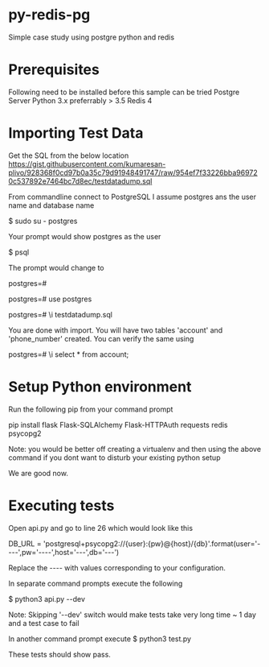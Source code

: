 # py-redis-pg
Simple case study using postgre python and redis

# Prerequisites
Following need to be installed before this sample can be tried
Postgre Server
Python 3.x preferrably > 3.5
Redis 4

# Importing Test Data
Get the SQL from the below location
https://gist.githubusercontent.com/kumaresan-plivo/928368f0cd97b0a35c79d91948491747/raw/954ef7f33226bba969720c537892e7464bc7d8ec/testdatadump.sql

From commandline connect to PostgreSQL
I assume postgres ans the user name and database name

$ sudo su - postgres

Your prompt would show postgres as the user

$ psql

The prompt would change to 

postgres=#

postgres=# use postgres

postgres=# \i testdatadump.sql

You are done with import. You will have two tables 'account' and 'phone_number' created. You can verify the same using

postgres=# \i select * from account;


# Setup Python environment

Run the following pip from your command prompt

pip install flask Flask-SQLAlchemy Flask-HTTPAuth requests redis psycopg2

Note: you would be better off creating a virtualenv and then using the above command if you dont want to disturb your existing python setup

We are good now.

# Executing tests

Open api.py and go to line 26 which would look like this

DB_URL = 'postgresql+psycopg2://{user}:{pw}@{host}/{db}'.format(user='----',pw='----',host='---',db='---')

Replace the ---- with values corresponding to your configuration.

In separate command prompts execute the following

$ python3 api.py --dev

Note: Skipping '--dev' switch would make tests take very long time ~ 1 day and a test case to fail

In another command prompt execute
$ python3 test.py

These tests should show pass.
